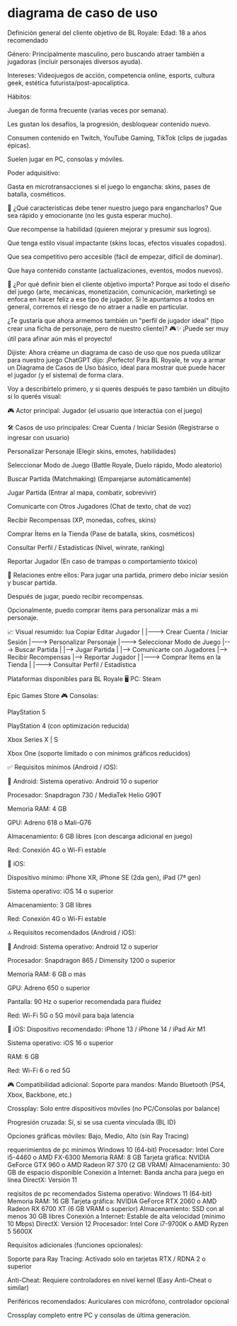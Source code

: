 # diagrama de caso de uso
Definición general del cliente objetivo de BL Royale:
Edad: 18 a años recomendado

Género: Principalmente masculino, pero buscando atraer también a jugadoras (incluir personajes diversos ayuda).

Intereses: Videojuegos de acción, competencia online, esports, cultura geek, estética futurista/post-apocalíptica.

Hábitos:

Juegan de forma frecuente (varias veces por semana).

Les gustan los desafíos, la progresión, desbloquear contenido nuevo.

Consumen contenido en Twitch, YouTube Gaming, TikTok (clips de jugadas épicas).

Suelen jugar en PC, consolas y móviles.

Poder adquisitivo:

Gasta en microtransacciones si el juego lo engancha: skins, pases de batalla, cosméticos.

👤 ¿Qué características debe tener nuestro juego para engancharlos?
Que sea rápido y emocionante (no les gusta esperar mucho).

Que recompense la habilidad (quieren mejorar y presumir sus logros).

Que tenga estilo visual impactante (skins locas, efectos visuales copados).

Que sea competitivo pero accesible (fácil de empezar, difícil de dominar).

Que haya contenido constante (actualizaciones, eventos, modos nuevos).

🧠 ¿Por qué definir bien el cliente objetivo importa?
Porque así todo el diseño del juego (arte, mecánicas, monetización, comunicación, marketing) se enfoca en hacer feliz a ese tipo de jugador.
Si le apuntamos a todos en general, corremos el riesgo de no atraer a nadie en particular.

¿Te gustaría que ahora armemos también un "perfil de jugador ideal" (tipo crear una ficha de personaje, pero de nuestro cliente)? 🎮✨
¡Puede ser muy útil para afinar aún más el proyecto!

Dijiste:
Ahora créame  un diagrama de caso de uso que nos pueda utilizar para nuestro juego
ChatGPT dijo:
¡Perfecto! Para BL Royale, te voy a armar un Diagrama de Casos de Uso básico, ideal para mostrar qué puede hacer el jugador (y el sistema) de forma clara.

Voy a describírtelo primero, y si querés después te paso también un dibujito si lo querés visual:

🎮 Actor principal:
Jugador (el usuario que interactúa con el juego)

🛠️ Casos de uso principales:
Crear Cuenta / Iniciar Sesión
(Registrarse o ingresar con usuario)

Personalizar Personaje
(Elegir skins, emotes, habilidades)

Seleccionar Modo de Juego
(Battle Royale, Duelo rápido, Modo aleatorio)

Buscar Partida (Matchmaking)
(Emparejarse automáticamente)

Jugar Partida
(Entrar al mapa, combatir, sobrevivir)

Comunicarte con Otros Jugadores
(Chat de texto, chat de voz)

Recibir Recompensas
(XP, monedas, cofres, skins)

Comprar Ítems en la Tienda
(Pase de batalla, skins, cosméticos)

Consultar Perfil / Estadísticas
(Nivel, winrate, ranking)

Reportar Jugador
(En caso de trampas o comportamiento tóxico)

🧩 Relaciones entre ellos:
Para jugar una partida, primero debo iniciar sesión y buscar partida.

Después de jugar, puedo recibir recompensas.

Opcionalmente, puedo comprar ítems para personalizar más a mi personaje.

📈 Visual resumido:
lua
Copiar
Editar
Jugador
  |
  |---> Crear Cuenta / Iniciar Sesión
  |---> Personalizar Personaje
  |---> Seleccionar Modo de Juego
  |---> Buscar Partida
        |
        |--> Jugar Partida
             |
             |--> Comunicarte con Jugadores
             |--> Recibir Recompensas
             |--> Reportar Jugador
  |
  |---> Comprar Ítems en la Tienda
  |
  |---> Consultar Perfil / Estadística




Plataformas disponibles para BL Royale
🖥️ PC:
Steam

Epic Games Store
🎮 Consolas:

PlayStation 5

PlayStation 4 (con optimización reducida)

Xbox Series X | S

Xbox One (soporte limitado o con mínimos gráficos reducidos)


✅ Requisitos mínimos (Android / iOS):

📱 Android:
Sistema operativo: Android 10 o superior

Procesador: Snapdragon 730 / MediaTek Helio G90T

Memoria RAM: 4 GB

GPU: Adreno 618 o Mali-G76

Almacenamiento: 6 GB libres (con descarga adicional en juego)

Red: Conexión 4G o Wi-Fi estable

📱 iOS:


Dispositivo mínimo: iPhone XR, iPhone SE (2da gen), iPad (7ª gen)

Sistema operativo: iOS 14 o superior

Almacenamiento: 3 GB libres

Red: Conexión 4G o Wi-Fi estable



🔝 Requisitos recomendados (Android / iOS):

📱 Android:
Sistema operativo: Android 12 o superior

Procesador: Snapdragon 865 / Dimensity 1200 o superior

Memoria RAM: 6 GB o más

GPU: Adreno 650 o superior

Pantalla: 90 Hz o superior recomendada para fluidez

Red: Wi-Fi 5G o 5G móvil para baja latencia


📱 iOS:
Dispositivo recomendado: iPhone 13 / iPhone 14 / iPad Air M1

Sistema operativo: iOS 16 o superior

RAM: 6 GB

Red: Wi-Fi 6 o red 5G




🎮 Compatibilidad adicional:
Soporte para mandos: Mando Bluetooth (PS4, Xbox, Backbone, etc.)

Crossplay: Solo entre dispositivos móviles (no PC/Consolas por balance)

Progresión cruzada: Sí, si se usa cuenta vinculada (BL ID)

Opciones gráficas móviles: Bajo, Medio, Alto (sin Ray Tracing)









requerimientos de pc minimos
Windows 10 (64-bit)
Procesador: Intel Core i5-4460 o AMD FX-6300
Memoria RAM: 8 GB
Tarjeta gráfica: NVIDIA GeForce GTX 960 o AMD Radeon R7 370 (2 GB VRAM)
Almacenamiento: 30 GB de espacio disponible
Conexión a Internet: Banda ancha para juego en línea
DirectX: Versión 11


reqisitos de pc recomendados 
Sistema operativo: Windows 11 (64-bit)
Memoria RAM: 16 GB
Tarjeta gráfica: NVIDIA GeForce RTX 2060 o AMD Radeon RX 6700 XT (6 GB VRAM o superior)
Almacenamiento: SSD con al menos 30 GB libres
Conexión a Internet: Estable de alta velocidad (mínimo 10 Mbps)
DirectX: Versión 12
Procesador: Intel Core i7-9700K o AMD Ryzen 5 5600X


Requisitos adicionales (funciones opcionales):

Soporte para Ray Tracing: Activado solo en tarjetas RTX / RDNA 2 o superior

Anti-Cheat: Requiere controladores en nivel kernel (Easy Anti-Cheat o similar)

Periféricos recomendados: Auriculares con micrófono, controlador opcional

Crossplay completo entre PC y consolas de última generación.








